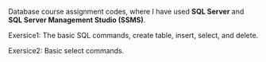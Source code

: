 Database course assignment codes, where I have used **SQL Server** and **SQL Server Management Studio (SSMS)**.

Exersice1: The basic SQL commands, create table, insert, select, and delete.

Exersice2: Basic select commands.

